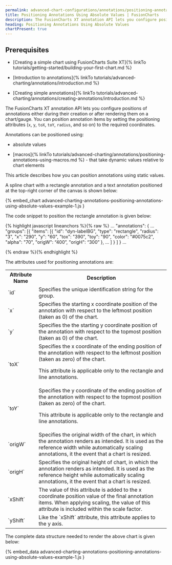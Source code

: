 ```yaml
---
permalink: advanced-chart-configurations/annotations/positioning-annotations-using-absolute-values.html
title: Positioning Annotations Using Absolute Values | FusionCharts
description: The FusionCharts XT annotation API lets you configure positions of annotations either during their creation or after rendering them on a chart/gauge. This article describes how you can position annotations using static values.
heading: Positioning Annotations Using Absolute Values
chartPresent: true
---
```


## Prerequisites

* [Creating a simple chart using FusionCharts Suite XT]{% linkTo tutorials/getting-started/building-your-first-chart.md %}

* [Introduction to annotations]{% linkTo tutorials/advanced-charting/annotations/introduction.md %}

* [Creating simple annotations]{% linkTo tutorials/advanced-charting/annotations/creating-annotations/introduction.md %}

The FusionCharts XT annotation API lets you configure positions of annotations either during their creation or after rendering them on a chart/gauge. You can position annotation items by setting the positioning attributes (`x`, `y`, `toX`, `toY`, `radius`, and so on) to the required coordinates.

Annotations can be positioned using:

* absolute values

* [macros]{% linkTo tutorials/advanced-charting/annotations/positioning-annotations-using-macros.md %} - that take dynamic values relative to chart elements

This article describes how you can position annotations using static values.

A spline chart with a rectangle annotation and a text annotation positioned at the top-right corner of the canvas is shown below:

{% embed_chart advanced-charting-annotations-positioning-annotations-using-absolute-values-example-1.js }

The code snippet to position the rectangle annotation is given below:

{% highlight javascript lineanchors %}{% raw %}
...
"annotations": {
        ...
    "groups": [{
            "items": [{
                    "id": "dyn-labelBG",
                    "type": "rectangle",
                    "radius": "3",
                    "x": "290",
                    "y": "60",
                    "tox": "390",
                    "toy": "90",
                    "color": "#0075c2",
                    "alpha": "70",
                    "origW": “400”,
                    "origH": “300”
                },
                ...
            ]
        }
    ]
}
...

{% endraw %}{% endhighlight %}

The attributes used for positioning annotations are:

<table>
  <tr>
    <th>Attribute Name</th>
    <th>Description</th>
  </tr>
  <tr>
    <td>`id`</td>
    <td>Specifies the unique identification string for the group.</td>
  </tr>
  <tr>
    <td>`x`</td>
    <td>Specifies the starting x coordinate position of the annotation with respect to the leftmost position (taken as 0) of the chart.</td>
  </tr>
  <tr>
    <td>`y`</td>
    <td>Specifies the the starting y coordinate position of the annotation with respect to the topmost position (taken as 0) of the chart.</td>
  </tr>
  <tr>
    <td>`toX`</td>
    <td>Specifies the x coordinate of the ending position of the annotation with respect to the leftmost position (taken as zero) of the chart.

This attribute is applicable only to the rectangle and line annotations.</td>
  </tr>
  <tr>
    <td>`toY`</td>
    <td>Specifies the y coordinate of the ending position of the annotation with respect to the topmost position (taken as zero) of the chart.

This attribute is applicable only to the rectangle and line annotations.</td>
  </tr>
  <tr>
    <td>`origW`</td>
    <td>Specifies the original width of the chart, in which the annotation renders as intended. It is used as the reference width while automatically scaling annotations, it the event that a chart is resized.</td>
  </tr>
  <tr>
    <td>`origH`</td>
    <td>Specifies the original height of chart, in which the annotation renders as intended. It is used as the reference height while automatically scaling annotations, it the event that a chart is resized.</td>
  </tr>
  <tr>
    <td>`xShift`</td>
    <td>The value of this attribute is added to the x coordinate position value of the final annotation items. When applying scaling, the value of this attribute is included within the scale factor.</td>
  </tr>
  <tr>
    <td>`yShift`</td>
    <td>Like the `xShift` attribute, this attribute applies to the y axis.</td>
  </tr>
</table>


The complete data structure needed to render the above chart is given below:

{% embed_data advanced-charting-annotations-positioning-annotations-using-absolute-values-example-1.js }
